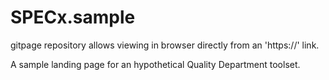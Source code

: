 # SPECx.sample
gitpage repository allows viewing in browser directly from an 'https://' link. 

A sample landing page for an hypothetical Quality Department toolset.
